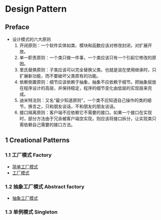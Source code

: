 # Design Pattern

## Preface

* 设计模式的六大原则
    1. 开闭原则：一个软件实体如类、模块和函数应该对修改封闭，对扩展开放。
    2. 单一职责原则：一个类只做一件事，一个类应该只有一个引起它修改的原因。
    3. 里氏替换原则：子类应该可以完全替换父类。也就是说在使用继承时，只扩展新功能，而不要破坏父类原有的功能。
    4. 依赖倒置原则：细节应该依赖于抽象，抽象不应依赖于细节。把抽象层放在程序设计的高层，并保持稳定，程序的细节变化由低层的实现层来完成。
    5. 迪米特法则：又名“最少知道原则”，一个类不应知道自己操作的类的细节，换言之，只和朋友谈话，不和朋友的朋友谈话。
    6. 接口隔离原则：客户端不应依赖它不需要的接口。如果一个接口在实现时，部分方法由于冗余被客户端空实现，则应该将接口拆分，让实现类只需依赖自己需要的接口方法。

## 1 Creational Patterns

### 1.1 工厂模式 Factory

* [简单工厂模式](./simple_factory.py)
* [工厂模式](./factory.py)

### 1.2 抽象工厂模式 Abstract factory

* [抽象工厂模式](./abstract_factory.py)

### 1.3 单例模式 Singleton

